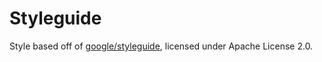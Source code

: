 # Styleguide

Style based off of [google/styleguide](https://github.com/google/styleguide), licensed under Apache License 2.0.
